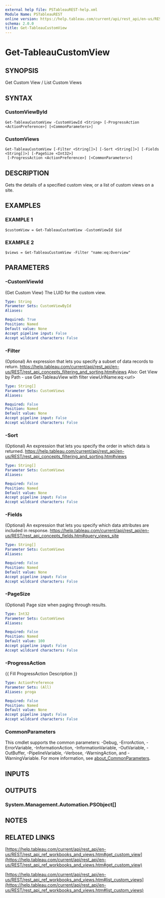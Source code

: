 ```yaml
---
external help file: PSTableauREST-help.xml
Module Name: PSTableauREST
online version: https://help.tableau.com/current/api/rest_api/en-us/REST/rest_api_ref_workbooks_and_views.htm#get_custom_view
schema: 2.0.0
title: Get-TableauCustomView
---
```


# Get-TableauCustomView

## SYNOPSIS
Get Custom View / List Custom Views

## SYNTAX

### CustomViewById
```
Get-TableauCustomView -CustomViewId <String> [-ProgressAction <ActionPreference>] [<CommonParameters>]
```

### CustomViews
```
Get-TableauCustomView [-Filter <String[]>] [-Sort <String[]>] [-Fields <String[]>] [-PageSize <Int32>]
 [-ProgressAction <ActionPreference>] [<CommonParameters>]
```

## DESCRIPTION
Gets the details of a specified custom view, or a list of custom views on a site.

## EXAMPLES

### EXAMPLE 1
```
$customView = Get-TableauCustomView -CustomViewId $id
```

### EXAMPLE 2
```
$views = Get-TableauCustomView -Filter "name:eq:Overview"
```

## PARAMETERS

### -CustomViewId
(Get Custom View) The LUID for the custom view.

```yaml
Type: String
Parameter Sets: CustomViewById
Aliases:

Required: True
Position: Named
Default value: None
Accept pipeline input: False
Accept wildcard characters: False
```

### -Filter
(Optional)
An expression that lets you specify a subset of data records to return.
https://help.tableau.com/current/api/rest_api/en-us/REST/rest_api_concepts_filtering_and_sorting.htm#views
Also: Get View by Path - use Get-TableauView with filter viewUrlName:eq:\<url\>

```yaml
Type: String[]
Parameter Sets: CustomViews
Aliases:

Required: False
Position: Named
Default value: None
Accept pipeline input: False
Accept wildcard characters: False
```

### -Sort
(Optional)
An expression that lets you specify the order in which data is returned.
https://help.tableau.com/current/api/rest_api/en-us/REST/rest_api_concepts_filtering_and_sorting.htm#views

```yaml
Type: String[]
Parameter Sets: CustomViews
Aliases:

Required: False
Position: Named
Default value: None
Accept pipeline input: False
Accept wildcard characters: False
```

### -Fields
(Optional)
An expression that lets you specify which data attributes are included in response.
https://help.tableau.com/current/api/rest_api/en-us/REST/rest_api_concepts_fields.htm#query_views_site

```yaml
Type: String[]
Parameter Sets: CustomViews
Aliases:

Required: False
Position: Named
Default value: None
Accept pipeline input: False
Accept wildcard characters: False
```

### -PageSize
(Optional) Page size when paging through results.

```yaml
Type: Int32
Parameter Sets: CustomViews
Aliases:

Required: False
Position: Named
Default value: 100
Accept pipeline input: False
Accept wildcard characters: False
```

### -ProgressAction
{{ Fill ProgressAction Description }}

```yaml
Type: ActionPreference
Parameter Sets: (All)
Aliases: proga

Required: False
Position: Named
Default value: None
Accept pipeline input: False
Accept wildcard characters: False
```

### CommonParameters
This cmdlet supports the common parameters: -Debug, -ErrorAction, -ErrorVariable, -InformationAction, -InformationVariable, -OutVariable, -OutBuffer, -PipelineVariable, -Verbose, -WarningAction, and -WarningVariable. For more information, see [about_CommonParameters](http://go.microsoft.com/fwlink/?LinkID=113216).

## INPUTS

## OUTPUTS

### System.Management.Automation.PSObject[]
## NOTES

## RELATED LINKS

[https://help.tableau.com/current/api/rest_api/en-us/REST/rest_api_ref_workbooks_and_views.htm#get_custom_view](https://help.tableau.com/current/api/rest_api/en-us/REST/rest_api_ref_workbooks_and_views.htm#get_custom_view)

[https://help.tableau.com/current/api/rest_api/en-us/REST/rest_api_ref_workbooks_and_views.htm#list_custom_views](https://help.tableau.com/current/api/rest_api/en-us/REST/rest_api_ref_workbooks_and_views.htm#list_custom_views)

